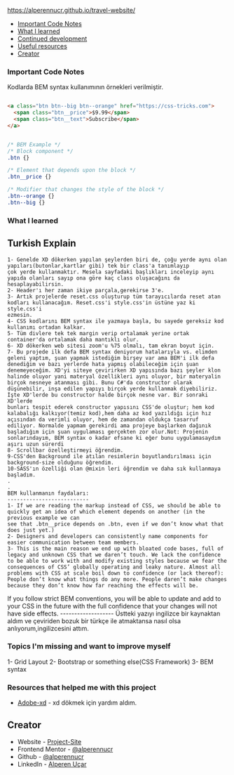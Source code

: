https://alperennucr.github.io/travel-website/


- [Important Code Notes](#Important-Code-Notes)
- [What I learned](#what-i-learned)
- [Continued development](#Topics-I'm-missing-and-want-to-improve-myself)
- [Useful resources](#Resources-that-helped-me-with-this-project)
- [Creator](#Creator)

### Important Code Notes

Kodlarda BEM syntax kullanımının örnekleri verilmiştir.

```html

<a class="btn btn--big btn--orange" href="https://css-tricks.com">
  <span class="btn__price">$9.99</span>
  <span class="btn__text">Subscribe</span>
</a>

```

```css

/* BEM Example */
/* Block component */
.btn {}

/* Element that depends upon the block */ 
.btn__price {}

/* Modifier that changes the style of the block */
.btn--orange {} 
.btn--big {}

```

### What I learned 

Turkish Explain
-----------------
    1- Genelde XD dökerken yapılan şeylerden biri de, çoğu yerde aynı olan yapıları(butonlar,kartlar gibi) tek bir class'a tanımlayıp
    çok yerde kullanmaktır. Mesela sayfadaki başlıkları inceleyip aynı yapıda olanları sayıp ona göre kaç class oluşacağını da hesaplayabilirsin.
    2- Header'ı her zaman ikiye parçala,gerekirse 3'e.
    3- Artık projelerde reset.css oluşturup tüm tarayıcılarda reset atan kodları kullanacağım. Reset.css'i style.css'in üstüne yaz ki style.css'i
    ezmesin.
    4- CSS kodlarını BEM syntax ile yazmaya başla, bu sayede gereksiz kod kullanımı ortadan kalkar.
    5- Tüm divlere tek tek margin verip ortalamak yerine ortak container'da ortalamak daha mantıklı olur.
    6- XD dökerken web sitesi zoom'u %75 olmalı, tam ekran boyut için.
    7- Bu projede ilk defa BEM syntax deniyorum hatalarıyla vs. elimden geleni yaptım, şuan yapmak istediğim birşey var ama BEM'i ilk defa
    denediğim ve bazı yerlerde hata yapmış olabileceğim için şuan denemeyeceğim. XD'yi siteye çevirirken XD yapısında bazı şeyler klon
    halinde oluyor yani materyal özellikleri aynı oluyor, bir materyalin birçok nesneye atanması gibi. Bunu C#'da constructor olarak 
    düşünebilir, inşa edilen yapıyı birçok yerde kullanmak diyebiliriz. İşte XD'lerde bu constructor halde birçok nesne var. Bir sonraki XD'lerde
    bunları tespit ederek constructor yapısını CSS'de oluştur; hem kod kalabalığı kalkıyor(temiz kod),hem daha az kod yazıldığı için hız 
    açısından da verimli oluyor, hem de zamandan oldukça tasarruf ediliyor. Normalde yapmam gerekirdi ama projeye başlarken dağınık 
    başladığım için şuan uygulaması gerçekten zor olur.Not: Projenin sonlarındayım, BEM syntax o kadar efsane ki eğer bunu uygulamasaydım
    aşırı uzun sürerdi
    8- Scrollbar özelleştirmeyi öğrendim.
    9-CSS'den Background ile atılan resimlerin boyutlandırılması için background-size olduğunu öğrendim.
    10-SASS'ın özelliği olan @mixin leri öğrendim ve daha sık kullanmaya başladım.
    .
    .
    BEM kullanmanın faydaları:
    --------------------------
    1- If we are reading the markup instead of CSS, we should be able to quickly get an idea of which element depends on another (in the previous example we can 
    see that .btn__price depends on .btn, even if we don’t know what that does just yet.)
    2- Designers and developers can consistently name components for easier communication between team members.
    3- This is the main reason we end up with bloated code bases, full of legacy and unknown CSS that we daren’t touch. We lack the confidence to be able to work with and modify existing styles because we fear the consequences of CSS’ globally operating and leaky nature. Almost all problems with CSS at scale boil down to confidence (or lack thereof): People don’t know what things do any more. People daren’t make changes because they don’t know how far reaching the effects will be.
If you follow strict BEM conventions, you will be able to update and add to your CSS in the future with the full confidence that your changes will not have side effects.
    -------------------
    Üstteki yazıyı ingilizce bir kaynaktan aldım ve çeviriden bozuk bir türkçe ile atmaktansa
    nasıl olsa anlıyorum,ingilizcesini attım.




### Topics I'm missing and want to improve myself

1- Grid Layout 
2- Bootstrap or something else(CSS Framework)
3- BEM syntax

### Resources that helped me with this project

- [Adobe-xd](https://www.youtube.com/watch?v=VgsA3X1ITfI&list=PLnxg6aKjxXxglseWB4nj9TYSxRAjOd_CU&index=1&t=11s) - xd dökmek için yardım aldım.

## Creator

- Website - [Project-Site]()
- Frontend Mentor - [@alperennucr](https://www.frontendmentor.io/profile/alperennucr)
- Github - [@alperennucr](https://github.com/alperennucr)
- LinkedIn - [Alperen Uçar](https://www.linkedin.com/in/alperen-u%C3%A7ar-a26434247/)
